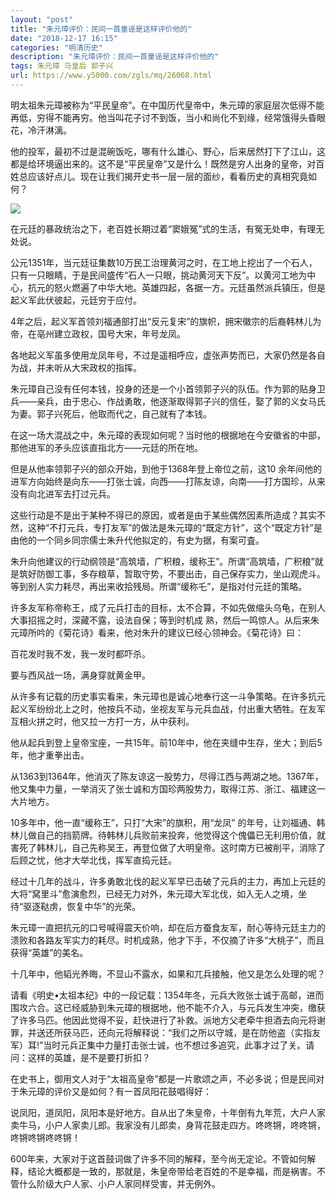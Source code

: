 ```yaml
---
layout: "post"
title: "朱元璋评价：民间一首童谣是这样评价他的"
date: "2018-12-17 16:15"
categories: "明清历史"
description: "朱元璋评价：民间一首童谣是这样评价他的"
tags: 朱元璋 马皇后 郭子兴
url: https://www.y5000.com/zgls/mq/26068.html
---
```






明太祖朱元璋被称为“平民皇帝”。在中国历代皇帝中，朱元璋的家庭层次低得不能再低，穷得不能再穷。他当叫花子讨不到饭，当小和尚化不到缘，经常饿得头昏眼花，冷汗淋漓。

他的投军，最初不过是混碗饭吃，哪有什么雄心、野心，后来居然打下了江山，这都是给环境逼出来的。这不是“平民皇帝”又是什么！既然是穷人出身的皇帝，对百姓总应该好点儿。现在让我们揭开史书一层一层的面纱，看看历史的真相究竟如何？

![](https://img.y5000.com/uploads/allimg/171023/13-1G023142434646.jpg)

在元廷的暴政统治之下，老百姓长期过着“窦娥冤”式的生活，有冤无处申，有理无处说。

公元1351年，当元廷征集数10万民工治理黄河之时，在工地上挖出了一个石人，只有一只眼睛，于是民间盛传“石人一只眼，挑动黄河天下反”。以黄河工地为中心，抗元的怒火燃遍了中华大地。英雄四起，各据一方。元廷虽然派兵镇压，但是起义军此伏彼起，元廷穷于应付。

4年之后，起义军首领刘福通部打出“反元复宋”的旗帜，拥宋徽宗的后裔韩林儿为帝，在亳州建立政权，国号大宋，年号龙凤。

各地起义军虽多使用龙凤年号，不过是遥相呼应，虚张声势而已，大家仍然是各自为战，并未听从大宋政权的指挥。

朱元璋自己没有任何本钱，投身的还是一个小首领郭子兴的队伍。作为郭的贴身卫兵——亲兵，由于忠心、作战勇敢，他逐渐取得郭子兴的信任，娶了郭的义女马氏为妻。郭子兴死后，他取而代之，自己就有了本钱。

在这一场大混战之中，朱元璋的表现如何呢？当时他的根据地在今安徽省的中部，那他进军的矛头应该直指北方——元廷的所在地。

但是从他率领郭子兴的部众开始，到他于1368年登上帝位之前，这10
余年间他的进军方向始终是向东——打张士诚，向西——打陈友谅，向南——打方国珍，从来没有向北进军去打过元兵。

这些行动是不是出于某种不得已的原因，或者是由于某些偶然因素所造成？其实不然，这种“不打元兵，专打友军”的做法是朱元璋的“既定方针”，这个“既定方针”是由他的一个同乡同宗儒士朱升代他拟定的，有史为据，有案可査。

朱升向他建议的行动纲领是“高筑墙，广积粮，缓称王”。所谓“高筑墙，广积粮”就是筑好防御工事，多存粮草，暂取守势，不要出击，自己保存实力，坐山观虎斗。等到别人实力耗尽，再出来收拾残局。所谓“缓称乇”，是指对付元廷的策略。

许多友军称帝称王，成了元兵打击的目标，太不合算，不如先做缩头乌龟，在别人大事招摇之时，深藏不露，设法自保；等到时机成
熟，然后一鸣惊人。从后来朱元璋所吟的《菊花诗》看来，他对朱升的建议已经心领神会。《菊花诗》曰：

百花发时我不发，我一发时都吓杀。

要与西风战一场，满身穿就黄金甲。

从许多有记载的历史事实看来，朱元璋也是诚心地奉行这一斗争策略。在许多抗元起义军纷纷北上之时，他按兵不动，坐视友军与元兵血战，付出重大牺牲。在友军互相火拼之时，他又拉一方打一方，从中获利。

他从起兵到登上皇帝宝座，一共15年。前10年中，他在夹缝中生存，坐大；到后5年，他才重拳出击。

从1363到1364年，他消灭了陈友谅这一股势力，尽得江西与两湖之地。1367年，他又集中力量，一举消灭了张士诚和方国珍两股势力，取得江苏、浙江、福建这一大片地方。

10多年中，他一直“缓称王”，只打“大宋”的旗积，用“龙凤”
的年号，让刘福通、韩林儿做自己的挡箭牌。待韩林儿兵败前来投奔，他觉得这个傀儡已无利用价值，就害死了韩林儿，自己先称吴王，再登位做了大明皇帝。这时南方已被削平，消除了后顾之忧，他才大举北伐，挥军直捣元廷。

经过十几年的战斗，许多勇敢北伐的起义军早已击破了元兵的主力，再加上元廷的大将“窝里斗”愈演愈烈，已经无力对外，朱元璋大军北伐，如入无人之境，坐待“驱逐鞑虏，恢复中华”的光荣。

朱元璋一直把抗元的口号喊得震天价响，却在后方蚕食友军，耐心等待元廷主力的溃败和各路友军实力的耗尽。时机成熟，他才下手，不仅摘了许多“大桃子”，而且获得“英雄”的美名。

十几年中，他韬光养晦，不显山不露水，如果和兀兵接触，他又是怎么处理的呢？

请看《明史•太祖本纪》中的一段记载：1354年冬，元兵大败张士诚于高邮，进而围攻六合。这已经威胁到朱元璋的根据地，他不能不介入，与元兵发生冲突，缴获了许多马匹。他因此觉得不妥，赶快进行了补救。派地方父老牵牛担酒去向元将谢罪，并送还所获马匹，还向元将解释说：“我们之所以守城，是在防他盗（实指友军）耳!”当时元兵正集中力量打击张士诚，也不想过多追究，此事才过了关。请问：这样的英雄，是不是要打折扣？

在史书上，御用文人对于“太祖高皇帝”都是一片歌颂之声，不必多说；但是民间对于朱元璋的评价又是如何？有一首凤阳花鼓唱得好：

说凤阳，道凤阳，凤阳本是好地方。自从出了朱皇帝，十年倒有九年荒，大户人家卖牛马，小户人家卖儿郎。我家没有儿郎卖，身背花鼓走四方。咚咚锵，咚咚锵，咚锵咚锵咚咚锵！

600年来，大家对于这首鼓词做了许多不同的解释，至今尚无定论。不管如何解释，结论大概都是一致的，那就是，朱皇帝带给老百姓的不是幸福，而是祸害。不管什么阶级大户人家、小户人家同样受害，并无例外。

